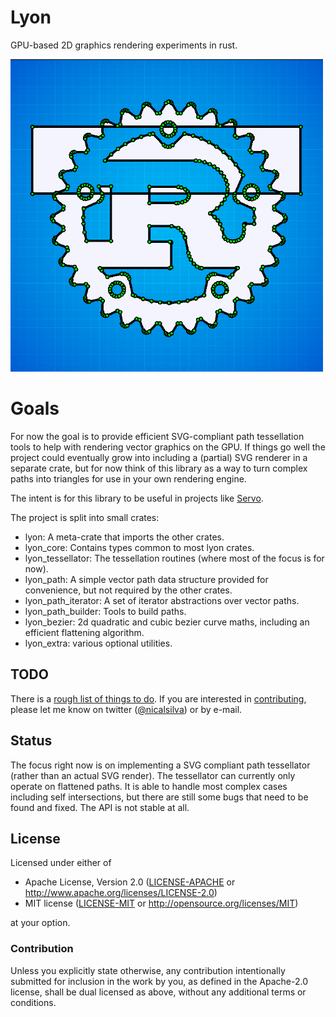 # Lyon
GPU-based 2D graphics rendering experiments in rust.

<img src="assets/screenshot.png" width=500 height=500 alt="Screenshot of the Rust logo (svg) tessellated">

# Goals

For now the goal is to provide efficient SVG-compliant path tessellation tools to help with rendering vector graphics on the GPU. If things go well the project could eventually grow into including a (partial) SVG renderer in a separate crate, but for now think of this library as a way to turn complex paths into triangles for use in your own rendering engine.

The intent is for this library to be useful in projects like [Servo](https://servo.org/).

The project is split into small crates:
* lyon: A meta-crate that imports the other crates.
* lyon_core: Contains types common to most lyon crates.
* lyon_tessellator: The tessellation routines (where most of the focus is for now).
* lyon_path: A simple vector path data structure provided for convenience, but not required by the other crates.
* lyon_path_iterator: A set of iterator abstractions over vector paths.
* lyon_path_builder: Tools to build paths.
* lyon_bezier: 2d quadratic and cubic bezier curve maths, including an efficient flattening algorithm.
* lyon_extra: various optional utilities.

## TODO

There is a [rough list of things to do](https://github.com/nical/lyon/wiki/TODO). If you are interested in [contributing](https://github.com/nical/lyon/wiki/Contribute), please let me know on twitter ([@nicalsilva](https://twitter.com/nicalsilva)) or by e-mail.

## Status

The focus right now is on implementing a SVG compliant path tessellator (rather than an actual SVG render).
The tessellator can currently only operate on flattened paths. It is able to handle most complex cases including self intersections, but there are still some bugs that need to be found and fixed. The API is not stable at all.

## License

Licensed under either of

 * Apache License, Version 2.0 ([LICENSE-APACHE](LICENSE-APACHE) or http://www.apache.org/licenses/LICENSE-2.0)
 * MIT license ([LICENSE-MIT](LICENSE-MIT) or http://opensource.org/licenses/MIT)

at your option.

### Contribution

Unless you explicitly state otherwise, any contribution intentionally submitted for inclusion in the work by you, as defined in the Apache-2.0 license, shall be dual licensed as above, without any additional terms or conditions.

